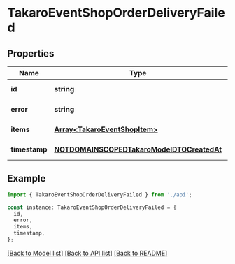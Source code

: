 # TakaroEventShopOrderDeliveryFailed

## Properties

| Name          | Type                                                                                    | Description | Notes                  |
| ------------- | --------------------------------------------------------------------------------------- | ----------- | ---------------------- |
| **id**        | **string**                                                                              |             | [default to undefined] |
| **error**     | **string**                                                                              |             | [default to undefined] |
| **items**     | [**Array&lt;TakaroEventShopItem&gt;**](TakaroEventShopItem.md)                          |             | [default to undefined] |
| **timestamp** | [**NOTDOMAINSCOPEDTakaroModelDTOCreatedAt**](NOTDOMAINSCOPEDTakaroModelDTOCreatedAt.md) |             | [default to undefined] |

## Example

```typescript
import { TakaroEventShopOrderDeliveryFailed } from './api';

const instance: TakaroEventShopOrderDeliveryFailed = {
  id,
  error,
  items,
  timestamp,
};
```

[[Back to Model list]](../README.md#documentation-for-models) [[Back to API list]](../README.md#documentation-for-api-endpoints) [[Back to README]](../README.md)
